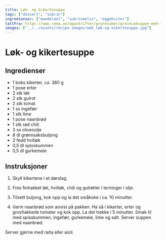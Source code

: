 ```yaml
---
title: Løk- og kikertesuppe
tags: ["dessert", "sukrin"]
ingredienser: ["mandelmel", "sukrinmelis", "eggehviter"]
tattFra: https://www.rema.no/oppskrifter/gronnsaker/gronnsaksuppe-med-lok-og-kikerter/
images: ["../../assets/recipe-images/web_løk-og-kikertesuppe.jpg"]
---
```


# Løk- og kikertesuppe

## Ingredienser

- 1 boks kikerter, ca. 380 g
- 1 pose erter
- 2 stk løk
- 2 stk gulrot
- 2 stk tomat
- 1 ss ingefær
- 1 stk lime
- 1 pose naanbrød
- 1 stk rød chili
- 3 ss olivenolje
- 8 dl grønnsaksbuljong
- 2 fedd hvitløk
- 0,5 dl spisskummen
- 0,5 dl gurkemeie

## Instruksjoner

1. Skyll kikertene i et dørslag.

2. Fres finhakket løk, hvitløk, chili og gulrøtter i terninger i olje.

3. Tilsett buljong, kok opp og la det småkoke i ca. 10 minutter.

4. Varm naanbrød som anvist på pakken. Ha så i kikerter, erter og grovhakkede tomater og kok opp. La det trekke i 5 minutter. Smak til med spisskummen, ingefær, gurkemeie, lime og salt. Server suppen med naanbrød.

Server gjerne med raita eller aioli.
